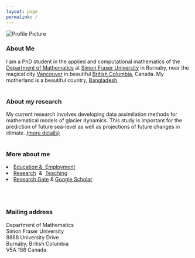 ```yaml
---
layout: page
permalink: /
---
```


<img src="{{ site.baseurl }}assets/profile-placeholder.gif" title="Profile Picture" class="profile">
<br>
<h3> About Me </h3>
I am a PhD student in the applied and computational mathematics of the <a href="http://www.math.sfu.ca/">Department of Mathematics</a> at <a href="http://www.sfu.ca/">Simon Fraser University</a> in Burnaby, near the magical city <a href="http://www.tourismvancouver.com/">Vancouver</a> in beautiful  <a href="http://www.hellobc.com/">British Columbia</a>, Canada. My motherland is a beautiful country, <a href="http://visitbangladesh.gov.bd/">Bangladesh</a>.
<br><br>

<h3> About my research </h3>
My current research involves developing data assimilation methods for mathematical models of glacier dynamics. This study is important for the prediction of future sea-level as well as projections of future changes in climate. <a href="https://alamgirh.github.io/blog/research_areas/">(more details)</a>
<br><br>

<h3> More about me </h3>
<li><a href="briefcv.html">Education &amp;&nbsp; Employment</a></li>
<li><a href="https://alamgirh.github.io/blog/research_areas/">Research</a>&nbsp; &amp;&nbsp; <a href="https://alamgirh.github.io/blog/teaching/">Teaching</a></li>
  <!-- <li><a href="hossainCV.pdf">Curriculum Vitae </a> </font></li> -->
<li><a href="https://www.researchgate.net/profile/M_Alamgir_Hossain">Research Gate</a> & <a href="https://scholar.google.ca/citations?user=UabU-5gAAAAJ&amp;hl=en"> Google Scholar</a></li>
  <!--<li><font size="3"><a href="https://www.researchgate.net/profile/M_Alamgir_Hossain" rel="nofollow">ResearchGate</a> &amp;&nbsp; <a href="https://scholar.google.ca/citations?user=UabU-5gAAAAJ&amp;hl=en">Google Scholar</a><br></font></li> -->

<br><br>	

<h3> Mailing address </h3>
  Department of Mathematics<br>
  Simon Fraser University<br>
  8888 University Drive<br>
	Burnaby, British Columbia<br>
	V5A 1S6 Canada<br>

